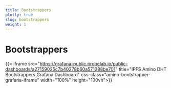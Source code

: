```yaml
---
title: Bootstrappers
plotly: true
slug: bootstrappers
weight: 1
---
```


# Bootstrappers

{{< iframe src="https://grafana-public.probelab.io/public-dashboards/a27159025c7b40278b60a571288be701" title="IPFS Amino DHT Bootstrappers Grafana Dashboard" css-class="amino-bootstrapper-grafana-iframe" width="100%" height="100vh">}}
